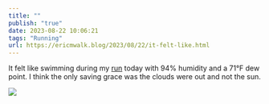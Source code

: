 ```yaml
---
title: ""
publish: "true"
date: 2023-08-22 10:06:21
tags: "Running"
url: https://ericmwalk.blog/2023/08/22/it-felt-like.html
---
```


It felt like swimming during my [run](https://strava.com/activities/9698019762) today with 94% humidity and a 71°F dew point. I think the only saving grace was the clouds were out and not the sun.

![](https://ericmwalk.blog/uploads/2023/a2b66beb513341c6a036ca777910799a.jpg)
